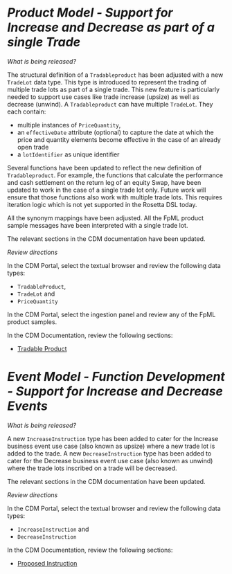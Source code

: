 # *Product Model - Support for Increase and Decrease as part of a single Trade*

_What is being released?_

The structural definition of a `Tradableproduct` has been adjusted with a new `TradeLot` data type. This type is introduced to represent the trading of multiple trade lots as part of a single trade. This new feature is particularly needed to support use cases like trade increase (upsize) as well as decrease (unwind).
A `Tradableproduct` can have multiple `TradeLot`. They each contain:

- multiple instances of `PriceQuantity`,  
- an `effectiveDate` attribute (optional) to capture the date at which the price and quantity elements become effective in the case of an already open trade
- a `lotIdentifier` as unique identifier

Several functions have been updated to reflect the new definition of `Tradableproduct`. For example, the functions that calculate the performance and cash settlement on the return leg of an equity Swap, have been updated to work in the case of a single trade lot only.
Future work will ensure that those functions also work with multiple trade lots. This requires iteration logic which is not yet supported in the Rosetta DSL today.

All the synonym mappings have been adjusted. All the FpML product sample messages have been interpreted with a single trade lot. 

The relevant sections in the CDM documentation have been updated.

_Review directions_

In the CDM Portal, select the textual browser and review the following data types:

- `TradableProduct`, 
- `TradeLot` and 
- `PriceQuantity`

In the CDM Portal, select the ingestion panel and review any of the FpML product samples.

In the CDM Documentation, review the following sections:

- [Tradable Product](https://docs.rosetta-technology.io/cdm/documentation/source/documentation.html#tradableproduct)

# *Event Model - Function Development - Support for Increase and Decrease Events*

_What is being released?_

A new `IncreaseInstruction` type has been added to cater for the Increase business event use case (also known as upsize) where a new trade lot is added to the trade.
A new `DecreaseInstruction` type has been added to cater for the Decrease business event use case (also known as unwind) where the trade lots inscribed on a trade will be decreased.  

The relevant sections in the CDM documentation have been updated.

_Review directions_

In the CDM Portal, select the textual browser and review the following data types:

- `IncreaseInstruction` and
- `DecreaseInstruction`

In the CDM Documentation, review the following sections:

- [Proposed Instruction](https://docs.rosetta-technology.io/cdm/documentation/source/documentation.html#proposed-instruction)
